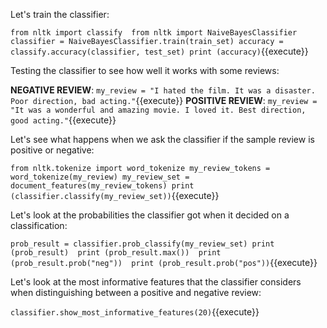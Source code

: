 Let's train the classifier:

`from nltk import classify 
from nltk import NaiveBayesClassifier
classifier = NaiveBayesClassifier.train(train_set)
accuracy = classify.accuracy(classifier, test_set)
print (accuracy)`{{execute}}

Testing the classifier to see how well it works with some reviews:

**NEGATIVE REVIEW**: `my_review = "I hated the film. It was a disaster. Poor direction, bad acting."`{{execute}}
**POSITIVE REVIEW**: `my_review = "It was a wonderful and amazing movie. I loved it. Best direction, good acting."`{{execute}}

Let's see what happens when we ask the classifier if the sample review is positive or negative:

`from nltk.tokenize import word_tokenize
my_review_tokens = word_tokenize(my_review)
my_review_set = document_features(my_review_tokens)
print (classifier.classify(my_review_set))`{{execute}}

Let's look at the probabilities the classifier got when it decided on a classification:

`prob_result = classifier.prob_classify(my_review_set)
print (prob_result) 
print (prob_result.max()) 
print (prob_result.prob("neg")) 
print (prob_result.prob("pos"))`{{execute}}

Let's look at the most informative features that the classifier considers when distinguishing 
between a positive and negative review:

`classifier.show_most_informative_features(20)`{{execute}}
